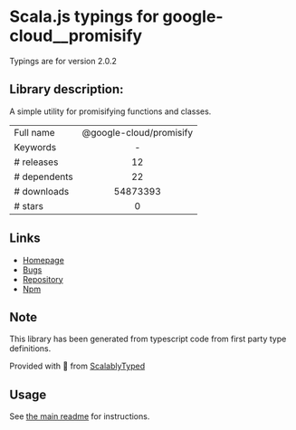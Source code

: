 
# Scala.js typings for google-cloud__promisify

Typings are for version 2.0.2

## Library description:
A simple utility for promisifying functions and classes.

|                    |                 |
| ------------------ | :-------------: |
| Full name          | @google-cloud/promisify |
| Keywords           | - |
| # releases         | 12 |
| # dependents       | 22 |
| # downloads        | 54873393 |
| # stars            | 0 |

## Links
- [Homepage](https://github.com/googleapis/nodejs-promisify#readme)
- [Bugs](https://github.com/googleapis/nodejs-promisify/issues)
- [Repository](https://github.com/googleapis/nodejs-promisify)
- [Npm](https://www.npmjs.com/package/%40google-cloud%2Fpromisify)
    


## Note
This library has been generated from typescript code from first party type definitions.

Provided with :purple_heart: from [ScalablyTyped](https://github.com/oyvindberg/ScalablyTyped)

## Usage
See [the main readme](../../readme.md) for instructions.


